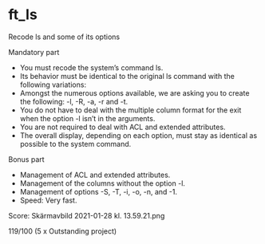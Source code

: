# ft_ls
Recode ls and some of its options

Mandatory part
- You must recode the system’s command ls.
- Its behavior must be identical to the original ls command with the following variations:
- Amongst the numerous options available, we are asking you to create the following: -l, -R, -a, -r and -t.
- You do not have to deal with the multiple column format for the exit when the option -l isn’t in the arguments.
- You are not required to deal with ACL and extended attributes.
- The overall display, depending on each option, must stay as identical as possible to the system command.

Bonus part
- Management of ACL and extended attributes.
- Management of the columns without the option -l. 
- Management of options -S, -T, -i, -o, -n, and -1.
- Speed: Very fast.

Score: 
Skärmavbild 2021-01-28 kl. 13.59.21.png

119/100 (5 x Outstanding project)
